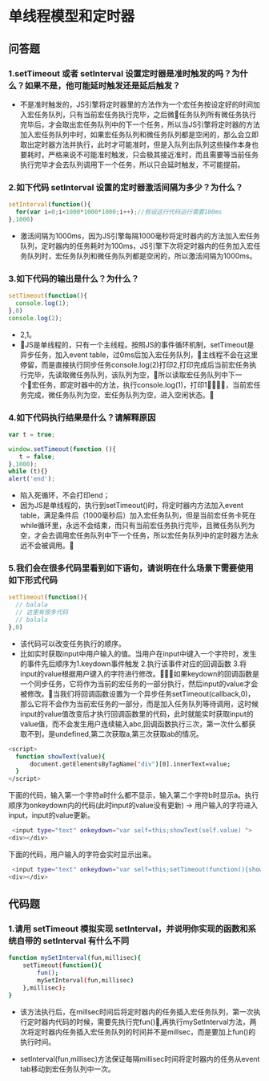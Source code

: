 # 单线程模型和定时器

## 问答题

### 1.setTimeout 或者 setInterval 设置定时器是准时触发的吗？为什么？如果不是，他可能延时触发还是延后触发？

- 不是准时触发的，JS引擎将定时器里的方法作为一个宏任务按设定好的时间加入宏任务队列，只有当前宏任务执行完毕，之后微任务队列所有微任务执行完毕后，才会取出宏任务队列中的下一个任务，所以当JS引擎将定时器的方法加入宏任务队列中时，如果宏任务队列和微任务队列都是空闲的，那么会立即取出定时器方法并执行，此时才可能准时，但是入队列出队列这些操作本身也要耗时，严格来说不可能准时触发，只会极其接近准时，而且需要等当前任务执行完毕才会去队列调用下一个任务，所以只会延时触发，不可能提前。

### 2.如下代码 setInterval 设置的定时器激活间隔为多少？为什么？

```js
setInterval(function(){
  for(var i=0;i<1000*1000*1000;i++);//假设这行代码运行需要100ms
},1000)
```

- 激活间隔为1000ms，因为JS引擎每隔1000毫秒将定时器内的方法加入宏任务队列，定时器内的任务耗时为100ms，JS引擎下次将定时器内的任务加入宏任务队列时，宏任务队列和微任务队列都是空闲的，所以激活间隔为1000ms。

### 3.如下代码的输出是什么？为什么？

```js
setTimeout(function(){
  console.log(1);
},0)
console.log(2);
```

- 2,1。
- JS是单线程的，只有一个主线程。按照JS的事件循环机制，setTimeout是异步任务，加入event table，过0ms后加入宏任务队列，主线程不会在这里停留，而是直接执行同步任务console.log(2)打印2,打印完成后当前宏任务执行完毕，先读取微任务队列，该队列为空，所以读取宏任务队列中下一个宏任务，即定时器中的方法，执行console.log(1)，打印1，当前宏任务完成，微任务队列为空，宏任务队列为空，进入空闲状态。
  
### 4.如下代码执行结果是什么？请解释原因

```js
var t = true;

window.setTimeout(function (){
   t = false;
},1000);
while (t){}
alert('end');
```

- 陷入死循环，不会打印end；
- 因为JS是单线程的，执行到setTimeout()时，将定时器内方法加入event table，满足条件后（1000毫秒后）加入宏任务队列，但是当前宏任务卡死在while循环里，永远不会结束，而只有当前宏任务执行完毕，且微任务队列为空，才会去调用宏任务队列中下一个任务，所以宏任务队列中的定时器方法永远不会被调用。

### 5.我们会在很多代码里看到如下语句，请说明在什么场景下需要使用如下形式代码

```js
setTimeout(function(){
  // balala
  // 这里有很多代码
  // balala
},0)
```

- 该代码可以改变任务执行的顺序。
- 比如实时获取input中用户输入的值。当用户在input中键入一个字符时，发生的事件先后顺序为1.keydown事件触发 2.执行该事件对应的回调函数 3.将input的value根据用户键入的字符进行修改。如果keydown的回调函数是一个同步任务，它将作为当前的宏任务的一部分执行，然后input的value才会被修改。当我们将回调函数设置为一个异步任务setTimeout(callback,0)，那么它将不会作为当前宏任务的一部分，而是加入任务队列等待调用，这时候input的value值改变后才执行回调函数里的代码，此时就能实时获取input的value值，而不会发生用户连续输入abc,回调函数执行三次，第一次什么都获取不到，是undefined,第二次获取a,第三次获取ab的情况。

```bash
<script>
  function showText(value){
      document.getElementsByTagName("div")[0].innerText=value;
  }
</script>
```

下面的代码，输入第一个字符a时什么都不显示，输入第二个字符b时显示a。执行顺序为onkeydown内的代码(此时input的value没有更新) -> 用户输入的字符进入input，input的value更新。

```bash
 <input type="text" onkeydown="var self=this;showText(self.value) ">
<div></div>
```

下面的代码，用户输入的字符会实时显示出来。

```bash
 <input type="text" onkeydown="var self=this;setTimeout(function(){showText(self.value)},0) ">
<div></div>

```

## 代码题

### 1.请用 setTimeout 模拟实现 setInterval，并说明你实现的函数和系统自带的 setInterval 有什么不同

```bash
function mySetInterval(fun,millisec){
    setTimeout(function(){
        fun();
        mySetInterval(fun,millisec)
    },millisec);
}
```

- 该方法执行后，在millsec时间后将定时器内的任务插入宏任务队列，第一次执行定时器内代码的时候，需要先执行完fun(),再执行mySetInterval方法，两次将定时器内任务插入宏任务队列的时间并不是millsec，而是要加上fun()的执行时间。

- setInterval(fun,millisec)方法保证每隔millisec时间将定时器内的任务从event tab移动到宏任务队列中一次。
